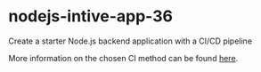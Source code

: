 # nodejs-intive-app-36

Create a starter Node.js backend application with a CI/CD pipeline

More information on the chosen CI method can be found [here](https://github.com/intive-RedHat-Devex-demo/nodejs-intive-app-36/blob/main/CI.md).

